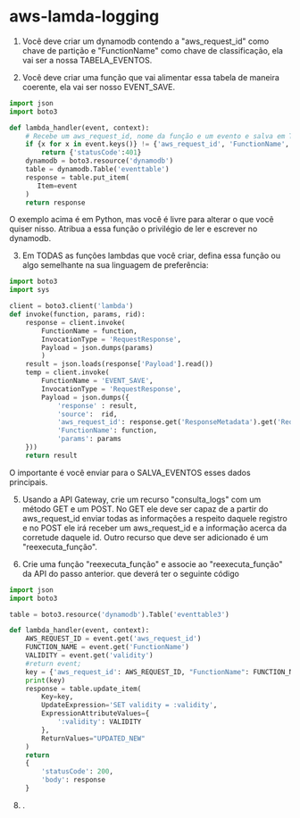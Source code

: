 # aws-lamda-logging

1. Você deve criar um dynamodb contendo a "aws_request_id" como chave de partição e "FunctionName" como chave de classificação, ela vai ser a nossa TABELA_EVENTOS.

2. Você deve criar uma função que vai alimentar essa tabela de maneira coerente, ela vai ser nosso EVENT_SAVE. 
```python
import json
import boto3

def lambda_handler(event, context):
    # Recebe um aws_request_id, nome da função e um evento e salva em TABELA_EVENTOS
    if {x for x in event.keys()} != {'aws_request_id', 'FunctionName', 'event'}:
        return {'statusCode':401}
    dynamodb = boto3.resource('dynamodb')
    table = dynamodb.Table('eventtable')
    response = table.put_item(
       Item=event
    )
    return response
```
O exemplo acima é em Python, mas você é livre para alterar o que você quiser nisso.
Atribua a essa função o privilégio de ler e escrever no dynamodb.

3. Em TODAS as funções lambdas que você criar, defina essa função ou algo semelhante na sua linguagem de preferência:
```python
import boto3
import sys

client = boto3.client('lambda')
def invoke(function, params, rid):	
	response = client.invoke(
		FunctionName = function,
        InvocationType = 'RequestResponse',
		Payload = json.dumps(params)
        )
	result = json.loads(response['Payload'].read())    
	temp = client.invoke(
		FunctionName = 'EVENT_SAVE',
        InvocationType = 'RequestResponse',
		Payload = json.dumps({
			'response' : result,
			'source':  rid,
			'aws_request_id': response.get('ResponseMetadata').get('RequestId'),
			'FunctionName': function,
			'params': params
	}))
	return result
```

O importante é você enviar para o SALVA_EVENTOS esses dados principais.

5. Usando a API Gateway, crie um recurso "consulta_logs" com um método GET e um POST. No GET ele deve ser capaz de a partir do aws_request_id enviar todas as informações a respeito daquele registro e no POST ele irá receber um aws_request_id e a informação acerca da corretude daquele id. Outro recurso que deve ser adicionado é um "reexecuta_função".

6. Crie uma função "reexecuta_função" e associe ao "reexecuta_função" da API do passo anterior. que deverá ter o seguinte código
```python
import json
import boto3

table = boto3.resource('dynamodb').Table('eventtable3')

def lambda_handler(event, context):
    AWS_REQUEST_ID = event.get('aws_request_id')
    FUNCTION_NAME = event.get('FunctionName')
    VALIDITY = event.get('validity')
    #return event;
    key = {'aws_request_id': AWS_REQUEST_ID, "FunctionName": FUNCTION_NAME}
    print(key)
    response = table.update_item(
        Key=key,
        UpdateExpression='SET validity = :validity',
        ExpressionAttributeValues={
            ':validity': VALIDITY
        },
        ReturnValues="UPDATED_NEW"
    )
    return 
    {
        'statusCode': 200,
        'body': response
    }
```
8. .


